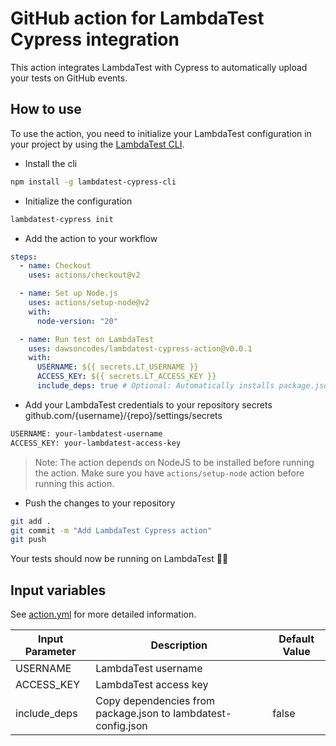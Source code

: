 # GitHub action for LambdaTest Cypress integration

This action integrates LambdaTest with Cypress to automatically upload your tests on GitHub events.

## How to use

To use the action, you need to initialize your LambdaTest configuration in your project by using the [LambdaTest CLI](https://github.com/LambdaTest/lambdatest-cypress-cli/).

- Install the cli

```bash
npm install -g lambdatest-cypress-cli
```

- Initialize the configuration

```bash
lambdatest-cypress init
```

- Add the action to your workflow

```yaml
steps:
  - name: Checkout
    uses: actions/checkout@v2

  - name: Set up Node.js
    uses: actions/setup-node@v2
    with:
      node-version: "20"

  - name: Run test on LambdaTest
    uses: dawsoncodes/lambdatest-cypress-action@v0.0.1
    with:
      USERNAME: ${{ secrets.LT_USERNAME }}
      ACCESS_KEY: ${{ secrets.LT_ACCESS_KEY }}
      include_deps: true # Optional: Automatically installs package.json dependencies
```

- Add your LambdaTest credentials to your repository secrets github.com/{username}/{repo}/settings/secrets

```bash
USERNAME: your-lambdatest-username
ACCESS_KEY: your-lambdatest-access-key
```

> Note: The action depends on NodeJS to be installed before running the action. Make sure you have `actions/setup-node` action before running this action.

- Push the changes to your repository

```bash
git add .
git commit -m "Add LambdaTest Cypress action"
git push
```

Your tests should now be running on LambdaTest 🥳🚀

## Input variables

See [action.yml](./action.yml) for more detailed information.

| Input Parameter | Description                                                   | Default Value |
| --------------- | ------------------------------------------------------------- | ------------- |
| USERNAME        | LambdaTest username                                           |               |
| ACCESS_KEY      | LambdaTest access key                                         |               |
| include_deps    | Copy dependencies from package.json to lambdatest-config.json | false         |

